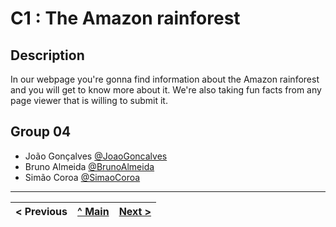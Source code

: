 # C1 : The Amazon rainforest

## Description

In our webpage you're gonna find information about the Amazon rainforest and you will get to know more about it. We're also taking fun facts from any page viewer that is willing to submit it. 


## Group 04

* João Gonçalves [@JoaoGoncalves](https://github.com/joaogoncalves7)
* Bruno Almeida [@BrunoAlmeida](https://github.com/TheHike)
* Simão Coroa [@SimaoCoroa](https://github.com/SimaoCoroa)



---
< Previous | [^ Main](../../../) | [Next >](c2.md)
:--- | :---: | ---: 
